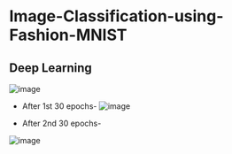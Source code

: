 # Image-Classification-using-Fashion-MNIST
## Deep Learning


![image](https://github.com/Pramod2021-24IT/Image-Classification-using-Fashion-MNIST/assets/95674009/25505ddc-5bfd-43c8-b0fc-c684b99e0dd9)

* After 1st 30 epochs-
![image](https://github.com/Pramod2021-24IT/Image-Classification-using-Fashion-MNIST/assets/95674009/8fe160f4-08b6-465d-bb5f-23220aa55c30)

* After 2nd 30 epochs-

![image](https://github.com/Pramod2021-24IT/Image-Classification-using-Fashion-MNIST/assets/95674009/87cf3e2b-adab-42af-892f-d76270569e8a)
